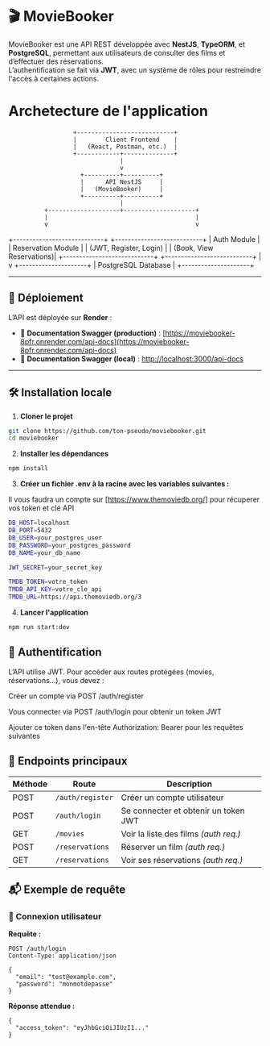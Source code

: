 # 🎬 MovieBooker

MovieBooker est une API REST développée avec **NestJS**, **TypeORM**, et **PostgreSQL**, permettant aux utilisateurs de consulter des films et d’effectuer des réservations.  
L’authentification se fait via **JWT**, avec un système de rôles pour restreindre l'accès à certaines actions.

# Archetecture de l'application

                      +---------------------------+
                      |        Client Frontend    |
                      |   (React, Postman, etc.)  |
                      +------------+--------------+
                                   |
                                   v
                        +----------+----------+
                        |      API NestJS     |
                        |   (MovieBooker)     |
                        +----------+----------+
                                   |
              +--------------------+--------------------+
              |                                         |
              v                                         v
+----------------------------+             +---------------------------+
|     Auth Module            |             |    Reservation Module     |
|  (JWT, Register, Login)    |             |  (Book, View Reservations)|
+----------------------------+             +---------------------------+
              |
              v
     +---------------------+
     |  PostgreSQL Database |
     +---------------------+


---

## 🚀 Déploiement

L’API est déployée sur **Render** :

- 🔗 **Documentation Swagger (production)** : [https://moviebooker-8pfr.onrender.com/api-docs](https://moviebooker-8pfr.onrender.com/api-docs)
- 🔗 **Documentation Swagger (local)** : [http://localhost:3000/api-docs](http://localhost:3000/api-docs)

---

## 🛠️ Installation locale

1. **Cloner le projet**

```bash
git clone https://github.com/ton-pseudo/moviebooker.git
cd moviebooker
```

2. **Installer les dépendances**
```bash
npm install
```
3. **Créer un fichier .env à la racine avec les variables suivantes :**

Il vous faudra un compte sur [https://www.themoviedb.org/] pour récuperer vos token et clé API
```bash
DB_HOST=localhost
DB_PORT=5432
DB_USER=your_postgres_user
DB_PASSWORD=your_postgres_password
DB_NAME=your_db_name

JWT_SECRET=your_secret_key

TMDB_TOKEN=votre_token
TMDB_API_KEY=votre_cle_api
TMDB_URL=https://api.themoviedb.org/3
```

4. **Lancer l'application**
```bash
npm run start:dev
```

## 🔐 Authentification
L’API utilise JWT. Pour accéder aux routes protégées (movies, réservations…), vous devez :

Créer un compte via POST /auth/register

Vous connecter via POST /auth/login pour obtenir un token JWT

Ajouter ce token dans l'en-tête Authorization: Bearer <token> pour les requêtes suivantes

## 📌 Endpoints principaux

| Méthode | Route           | Description                            |
|---------|------------------|----------------------------------------|
| POST    | `/auth/register` | Créer un compte utilisateur            |
| POST    | `/auth/login`    | Se connecter et obtenir un token JWT  |
| GET     | `/movies`        | Voir la liste des films *(auth req.)* |
| POST    | `/reservations`  | Réserver un film *(auth req.)*         |
| GET     | `/reservations`  | Voir ses réservations *(auth req.)*    |

## 📬 Exemple de requête

### 🔑 Connexion utilisateur

**Requête :**

```http
POST /auth/login
Content-Type: application/json

{
  "email": "test@example.com",
  "password": "monmotdepasse"
}
```

**Réponse attendue :**
```http
{
  "access_token": "eyJhbGciOiJIUzI1..."
}
```
